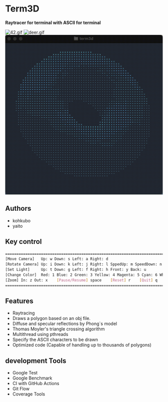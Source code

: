 # Term3D

**Raytracer for terminal with ASCII for terminal**

![42.gif](gif/42.gif)
![deer.gif](gif/deer.gif)
![torus.gif](gif/torus.gif)


## Authors

- kohkubo
- yaito

## Key control

```sh
=============================================================================
[Move Camera]   Up: w Down: s Left: a Right: d
[Rotate Camera] Up: i Down: k Left: j Right: l SppedUp: m SpeedDown: n
[Set Light]     Up: t Down: g Left: f Right: h Front: y Back: u
[Change Color]  Red: 1 Blue: 2 Green: 3 Yellow: 4 Magenta: 5 Cyan: 6 White: 7
[Zoom] In: z Out: x    [Pause/Resume] space    [Reset] r    [Quit] q
=============================================================================
```

## Features

- Raytracing
- Draws a polygon based on an obj file.
- Diffuse and specular reflections by Phong`s model
- Thomas Moyler's triangle crossing algorithm
- Multithread using pthreads
- Specify the ASCII characters to be drawn
- Optimized code (Capable of handling up to thousands of polygons)

## development Tools

- Google Test
- Google Benchmark
- CI with GitHub Actions
- Git Flow
- Coverage Tools
